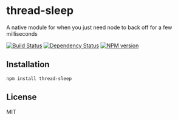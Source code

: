 # thread-sleep

A native module for when you just need node to back off for a few milliseconds

[![Build Status](https://img.shields.io/travis/ForbesLindesay/thread-sleep/master.svg)](https://travis-ci.org/ForbesLindesay/thread-sleep)
[![Dependency Status](https://img.shields.io/gemnasium/ForbesLindesay/thread-sleep.svg)](https://gemnasium.com/ForbesLindesay/thread-sleep)
[![NPM version](https://img.shields.io/npm/v/thread-sleep.svg)](https://www.npmjs.org/package/thread-sleep)

## Installation

    npm install thread-sleep

## License

  MIT
